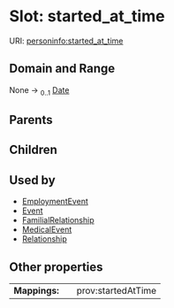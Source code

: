
# Slot: started_at_time




URI: [personinfo:started_at_time](https://w3id.org/linkml/examples/personinfo/started_at_time)


## Domain and Range

None &#8594;  <sub>0..1</sub> [Date](types/Date.md)

## Parents


## Children


## Used by

 * [EmploymentEvent](EmploymentEvent.md)
 * [Event](Event.md)
 * [FamilialRelationship](FamilialRelationship.md)
 * [MedicalEvent](MedicalEvent.md)
 * [Relationship](Relationship.md)

## Other properties

|  |  |  |
| --- | --- | --- |
| **Mappings:** | | prov:startedAtTime |

